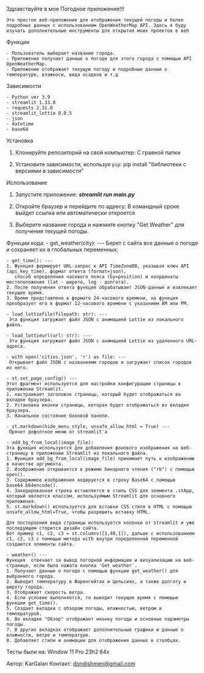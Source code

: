 Здравствуйте в мое Погодное приложение!!!

    Это простое веб-приложение для отображения текущей погоды и более подробных данных с использованием OpenWeatherMap API. Здесь я буду изучать дополнительные инструменты для открытия моих проектов в веб


Функции

    - Пользователь выберает название города.
    - Приложение получает данные о погоде для этого города с помощью API OpenWeatherMap.
    - Приложение отображает текущую погоду и подробные данные о температуре, влажноси, вида осадков и т.д

Зависимости

    - Python ver 3.9
    - streamlit 1.33.0
    - requests 2.31.0
    - streamlit_lottie 0.0.5
    - json
    - datetime
    - base64


Установка

1. Клонируйте репозиторий на свой компьютер:
    С гравной папки 

2. Установите зависимости, используя `pip`:
    pip install "библиотеки с версиями в зависимости"

Использование

1. Запустите приложение:
    *****streamlit run main.py*****

2. Откройте браузер и перейдите по адресу:
    В командный сроке выйдет ссылка или автоматически откроется

3. Выберите название города и нажмите кнопку "Get Weather" для получения текущей погоды.


Функции кода:
    - get_weather(city): --- 
       Берет с сайта все данные о погоде и сохраняет их в глобальных переменных;

    - get_time(): --- 
    1. Функция формирует URL-запрос к API TimeZoneDB, указывая ключ API (api_key_time), формат ответа (format=json), 
       способ определения часового пояса (by=position) и координаты местоположения (lat - широта, lng - долгота).
    2. После получения ответа функция обрабатывает JSON-данные и извлекает текущее время.
    3. Время представлено в формате 24-часового времени, но функция преобразует его в формат 12-часового времени с указанием AM или PM.

    - load_lottiefile(filepath: str): ---
     Эта функция загружает файл JSON с анимацией Lottie из локального файла.

    - load_lottieurl(url: str): --- 
     Эта функция загружает файл JSON с анимацией Lottie из удаленного URL-адреса.

    - with open('cities.json', 'r') as file: ---
     Открывает файл JSON с названиями городов и загружает список городов из него.

    - st.set_page_config() ---
    Этот фрагмент используется для настройки конфигурации страницы в приложении Streamlit.
    1. настраивает заголовок страницы, который будет отображаться во вкладке браузера.
    2. Установка иконки страницы, которая будет отображаться во вкладке браузера.
    3. Начальное состояние боковой панели.

    - st.markdown(hide_menu_style, unsafe_allow_html = True) ---
     Прячет дефолтное меню от streamlit'а

    - add_bg_from_local(image_file):
    Эта функция используется для добавления фонового изображения на веб-страницу в приложении Streamlit из локального файла.
    1. Функция add_bg_from_local(image_file) принимает путь к изображению в качестве аргумента.
    2. Изображение открывается в режиме бинарного чтения ("rb") с помощью open().
    3. Содержимое изображения кодируется в строку Base64 с помощью base64.b64encode().
    4. Закодированная строка вставляется в стиль CSS для элемента .stApp, который является классом, используемым Streamlit для основного приложения.
    5. st.markdown() используется для вставки CSS стиля в HTML с помощью unsafe_allow_html=True, чтобы разрешить вставку HTML.

    Для постороения вида страницы используется колонки от streamlit и уже последующем сторится дизайн сайта.
    Вот пример c1, c2, c3 = st.columns([1,40,1]), дальше с использованием c1, c2, c3 с помощью метода with внутри поределенной переменной создаются элементы сайта.

    - weather() ---
    Функция  отвечает за вывод погодной информации и визуализацию на веб-странице, если была нажата кнопка 'Get weather'.
    1. Получает данные о погоде с помощью функции get_weather() для выбранного города.
    2. Выводит температуру в Фаренгейтах и Цельсиях, а также долготу и широту города.
    3. Отображает скорость ветра.
    4. Если условие выполняется, то выводит текущее время с помощью функции get_time().
    5. Создает вкладки с обзором погоды, влажностью, ветром и температурой.
    6. Во вкладке "Обзор" отображает иконку погоды и основные параметры погоды.
    7. В других вкладках отображает дополнительные графики и данные о влажности, ветре и температуре.
    8. Добавляет стили и анимации для отображения данных в столбцах.


Тесты были на:
    Window 11 Pro 23h2  64x


Автор: KarGalan
Контакт: dondishmen@gmail.com
